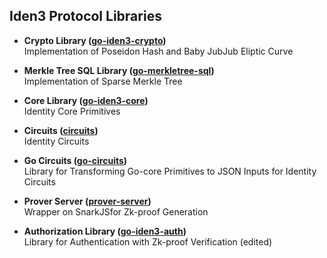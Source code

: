 ## Iden3 Protocol Libraries

- **Crypto Library ([go-iden3-crypto](https://github.com/iden3/go-iden3-crypto))**
    <br />Implementation of Poseidon Hash and Baby JubJub Eliptic Curve

- **Merkle Tree SQL Library ([go-merkletree-sql](https://github.com/iden3/go-merkletree-sql))**
    <br />Implementation of Sparse Merkle Tree

- **Core Library ([go-iden3-core](https://github.com/iden3/go-iden3-core))**
    <br />Identity Core Primitives

- **Circuits ([circuits](https://github.com/iden3/circuits))**
    <br />Identity Circuits

- **Go Circuits ([go-circuits](https://github.com/iden3/go-circuits))**
    <br />Library for Transforming Go-core Primitives to JSON Inputs for Identity Circuits

- **Prover Server ([prover-server](https://github.com/iden3/prover-server))**
    <br />Wrapper on SnarkJSfor Zk-proof Generation

- **Authorization Library ([go-iden3-auth](https://github.com/iden3/go-iden3-auth))**
    <br />Library for Authentication with Zk-proof Verification (edited)
